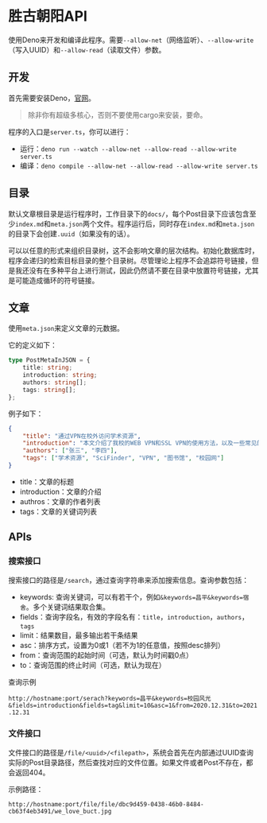 # 胜古朝阳API

使用Deno来开发和编译此程序。需要`--allow-net`（网络监听）、`--allow-write`（写入UUID）和`--allow-read`（读取文件）参数。

## 开发

首先需要安装Deno，[官网](https://deno.land/)。

> 除非你有超级多核心，否则不要使用cargo来安装，要命。

程序的入口是`server.ts`，你可以进行：

- 运行：`deno run --watch --allow-net --allow-read --allow-write server.ts`
- 编译：`deno compile --allow-net --allow-read --allow-write server.ts`

## 目录

默认文章根目录是运行程序时，工作目录下的`docs/`，每个Post目录下应该包含至少`index.md`和`meta.json`两个文件。程序运行后，同时存在`index.md`和`meta.json`的目录下会创建`.uuid`（如果没有的话）。

可以以任意的形式来组织目录树，这不会影响文章的层次结构。初始化数据库时，程序会递归的检索目标目录的整个目录树。尽管理论上程序不会追踪符号链接，但是我还没有在多种平台上进行测试，因此仍然请不要在目录中放置符号链接，尤其是可能造成循环的符号链接。

## 文章

使用`meta.json`来定义文章的元数据。

它的定义如下：

```ts
type PostMetaInJSON = {
    title: string;
    introduction: string;
    authors: string[];
    tags: string[];
};
```

例子如下：

```json
{
    "title": "通过VPN在校外访问学术资源",
    "introduction": "本文介绍了我校的WEB VPN和SSL VPN的使用方法，以及一些常见的校园网可以访问的学术资源的使用方式",
    "authors": ["张三", "李四"],
    "tags": ["学术资源", "SciFinder", "VPN", "图书馆", "校园网"]
}
```

- title：文章的标题
- introduction：文章的介绍
- authros：文章的作者列表
- tags：文章的关键词列表

## APIs

### 搜索接口

搜索接口的路径是`/search`，通过查询字符串来添加搜索信息。查询参数包括：

- keywords: 查询关键词，可以有若干个，例如`&keywords=昌平&keywords=宿舍`。多个关键词结果取合集。
- fields：查询字段名，有效的字段名有：`title`，`introduction`，`authors`，`tags`
- limit：结果数目，最多输出若干条结果
- asc：排序方式，设置为0或1（若不为1的任意值，按照desc排列）
- from：查询范围的起始时间（可选，默认为时间戳0点）
- to：查询范围的终止时间（可选，默认为现在）

查询示例

`http://hostname:port/serach?keywords=昌平&keywords=校园风光&fields=introduction&fields=tag&limit=10&asc=1&from=2020.12.31&to=2021.12.31`

### 文件接口

文件接口的路径是`/file/<uuid>/<filepath>`，系统会首先在内部通过UUID查询实际的Post目录路径，然后查找对应的文件位置。如果文件或者Post不存在，都会返回404。

示例路径：

`http://hostname:port/file/file/dbc9d459-0438-46b0-8484-cb63f4eb3491/we_love_buct.jpg`
